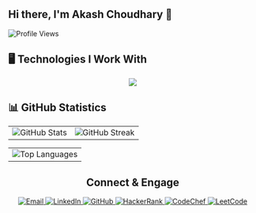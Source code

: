## Hi there, I'm Akash Choudhary 👋

![Profile Views](https://komarev.com/ghpvc/?username=iakashchoudhary&color=green)

<!--
**iakashchoudhary/iakashchoudhary** is a ✨ _special_ ✨ repository because its `README.md` (this file) appears on your GitHub profile.

Here are some ideas to get you started:

- 🔭 I’m currently working on ...
- 🌱 I’m currently learning ...
- 👯 I’m looking to collaborate on ...
- 🤔 I’m looking for help with ...
- 💬 Ask me about ...
- 📫 How to reach me: ...
- 😄 Pronouns: ...
- ⚡ Fun fact: ...
-->

## 🖥️ Technologies I Work With

<p align="center">
  <a href="https://skillicons.dev">
    <img src="https://skillicons.dev/icons?i=anaconda,androidstudio,angular,apple,arduino,aws,bootstrap,c,cs,cpp,css,django,dotnet,eclipse,figma,git,gmail,gradle,html,github,java,js,linux,md,netlify,nodejs,php,postman,py,r,raspberrypi,spring,sqlite,stackoverflow,sklearn,tensorflow,ubuntu,visualstudio,vscode&perline=13&theme=light" />
  </a>
</p>

<!-- 
### 🖥️ Programming Languages

<p align="center">
  <a href="https://skillicons.dev">
    <img src="https://skillicons.dev/icons?i=java,python," />
  </a>
</p>

### 💾 Databases

<p align="center">
  <a href="https://skillicons.dev">
    <img src="https://skillicons.dev/icons?i=" />
  </a>
</p>

### ⚙️ Frameworks

<p align="center">
  <a href="https://skillicons.dev">
    <img src="https://skillicons.dev/icons?i=angular," />
  </a>
</p>

### 🛠️ Software & Tools

<p align="center">
  <a href="https://skillicons.dev">
    <img src="https://skillicons.dev/icons?i=anaconda,androidstudio,arduino" />
  </a>
</p>

### 🔌 APIs

<p align="center">
  <a href="https://skillicons.dev">
    <img src="https://skillicons.dev/icons?i=" />
  </a>
</p>

### 🧪 Testing Frameworks

<p align="center">
  <a href="https://skillicons.dev">
    <img src="https://skillicons.dev/icons?i=" />
  </a>
</p>

### Version Control Systems

<p align="center">
  <a href="https://skillicons.dev">
    <img src="https://skillicons.dev/icons?i=" />
  </a>
</p>

### Design & Prototyping Tools

<p align="center">
  <a href="https://skillicons.dev">
    <img src="https://skillicons.dev/icons?i=" />
  </a>
</p>

### Big Data & Analytics

<p align="center">
  <a href="https://skillicons.dev">
    <img src="https://skillicons.dev/icons?i=" />
  </a>
</p>

### Machine Learning & Artifical Intelligence

<p align="center">
  <a href="https://skillicons.dev">
    <img src="https://skillicons.dev/icons?i=" />
  </a>
</p>
-->

## 📊 GitHub Statistics

<table>
  <tr>
    <td><img src="https://github-readme-stats.vercel.app/api?username=iakashchoudhary&show_icons=true&theme=default" alt="GitHub Stats"></td>
    <td><img src="https://github-readme-streak-stats.herokuapp.com/?user=iakashchoudhary&theme=default" alt="GitHub Streak"></td>
  </tr>
</table>

<table>
  <tr>
    <td><img src="https://github-readme-stats.vercel.app/api/top-langs/?username=iakashchoudhary&layout=compact&theme=default" alt="Top Languages"></td>
  </tr>
</table>

<h2 align="center">Connect & Engage</h2>
  <p align="center">
    <a href="mailto:your-email@gmail.com">
      <img src="https://img.shields.io/badge/Email-%23D14836.svg?logo=gmail&logoColor=white" alt="Email" />
    </a>
    <a href="https://www.linkedin.com/in/your-linkedin-profile">
      <img src="https://img.shields.io/badge/LinkedIn-%230077B5.svg?logo=linkedin&logoColor=white" alt="LinkedIn" />
    </a>
    <a href="https://github.com/iakashchoudhary">
      <img src="https://img.shields.io/badge/GitHub-%23121011.svg?logo=github&logoColor=white" alt="GitHub" />
    </a>
    <a href="https://www.hackerrank.com/your-hackerrank-profile">
      <img src="https://img.shields.io/badge/HackerRank-%2311B44C.svg?logo=hackerrank&logoColor=white" alt="HackerRank" />
    </a>
    <a href="https://www.codechef.com/users/your-codechef-username">
      <img src="https://img.shields.io/badge/CodeChef-%23CC9966.svg?logo=codechef&logoColor=white" alt="CodeChef" />
    </a>
    <a href="https://leetcode.com/your-leetcode-username/">
      <img src="https://img.shields.io/badge/LeetCode-%23F7DF1E.svg?logo=leetcode&logoColor=black" alt="LeetCode" />
    </a>
  </p>
